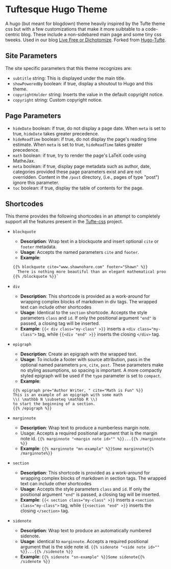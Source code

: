 # Tuftesque Hugo Theme

A hugo (but meant for blogdown) theme heavily inspired by the Tufte theme css but with a few customizations that make it more suibtable to a code-centric blog. These include a non-sidebared main page and some tiny css tweeks. Used in our blog [Live Free or Dichotomize](http://livefreeordichotomize.com/). Forked from [Hugo-Tufte](https://github.com/shawnohare/hugo-tufte).


## Site Parameters

The site specific parameters that this theme recognizes are:

- `subtitle` string: This is displayed under the main title.
- `showPoweredBy` boolean: if true, display a shoutout to Hugo and this theme.
- `copyrightHolder` string: Inserts the value in the default copyright notice.
- `copyright` string: Custom copyright notice.

## Page Parameters

- `hideDate` boolean: if true, do not display a page date.  When `meta` is set to
  true, `hideDate` takes greater precedence.
- `hideReadTime` boolean: if true, do not display the page's reading time
  estimate.  When `meta` is set to true, `hideReadTime` takes greater precedence.
- `math` boolean: if true, try to render the page's LaTeX code using MatheJax. 
- `meta` boolean: if true, display page metadata such as author, date, categories provided
  these page parameters exist and are not overridden.  Content in the `/post` directory,
  (i.e., pages of type "post") ignore this parameter.
- `toc` boolean: if true, display the table of contents for the page.

## Shortcodes

This theme provides the following shortcodes in an attempt to completely
support all the features present in the 
[Tufte-css](https://github.com/edwardtufte/tufte-css) project.

- `blockquote`
  - **Description**: Wrap text in a blockquote and insert optional
  `cite` or `footer` metadata.
  - **Usage**: Accepts the named parameters `cite` and `footer`.
  - **Example**: 
  ```html
  {{% blockquote cite="www.shawnohare.com" footer="Shawn" %}}
    There is nothing more beautiful than an elegant mathematical proof. 
  {{% /blockquote %}}`
  ```

- `div`
   - **Description**: This shortcode is provided as a work-around for wrapping
   complex blocks of markdown in div tags. The wrapped text can
   include other shortcodes
   - **Usage**: Identical to the `section` shortcode.
   Accepts the style parameters `class` and `id`.
   If only the positional argument `"end"` is passed, a closing tag
   will be inserted.
   - **Example**: `{{< div class="my-class" >}}` inserts a 
   `<div class="my-class">` tag, while
   `{{<div "end" >}}` inserts the closing `</div>` tag.

- `epigraph`
  - **Description**: Create an epigraph with the wrapped text.
  - **Usage**: To include a footer with source attribution, pass in the
  optional named parameters `pre`, `cite`, `post`. These parameters 
  make no styling assumptions, so spacing is important.  A more compactly
  styled epigraph will be used if the `type` parameter is set to `compact`.
  - **Example**:
  ```
  {{% epigraph pre="Author Writer, " cite="Math is Fun" %}}
  This is an example of an epigraph with some math 
  \\( \mathbb N \subseteq \mathbb R \\)
  to start the beginning of a section.
  {{% /epigraph %}}
  ```

- `marginnote`
  - **Description**: Wrap text to produce a numberless margin note.
  - Usage: Accepts a required positional argument that is the margin note id.
  `{{% marginnote "<margin note id>"" %}}...{{% /marginnote %}}`
  - **Example**: `{{% marginnote "mn-example" %}}Some marginnote{{% /marginnote%}}`

- `section`
   - **Description**: This shortcode is provided as a work-around for wrapping
   complex blocks of markdown in section tags. The wrapped text can
   include other shortcodes
   - **Usage**: Accepts the style parameters `class` and `id`.
   If only the positional argument `"end"` is passed, a closing tag
   will be inserted.
   - **Example**: `{{< section class="my-class" >}}` inserts a 
   `<section class="my-class">` tag, while
   `{{<section "end" >}}` inserts the closing `</section>` tag.


- `sidenote`
  - **Description**: Wrap text to produce an automatically numbered sidenote.
  - **Usage**: identical to `marginnote`. 
  Accepts a required positional argument that is the side note id.
  `{{% sidenote "<side note id>"" %}}...{{% /sidenote %}}`
  - **Example**: `{{% sidenote "sn-example" %}}Some sidenote{{% /sidenote %}}`

